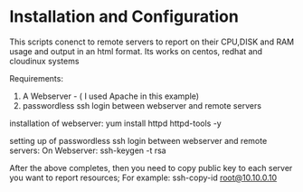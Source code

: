 # Installation and Configuration
This scripts conenct to remote servers to report on their CPU,DISK and RAM usage and output in an html format.
Its works on centos, redhat and cloudinux systems

Requirements:
1. A Webserver - ( I used Apache in this example)
2. passwordless ssh login between webserver and remote servers

installation of webserver:
yum install httpd httpd-tools -y

setting up of passwordless ssh login between webserver and remote servers:
On Webserver:
ssh-keygen -t rsa

After the above completes, then you need to copy public key to each server you want to report resources;
For example:
ssh-copy-id root@10.10.0.10



